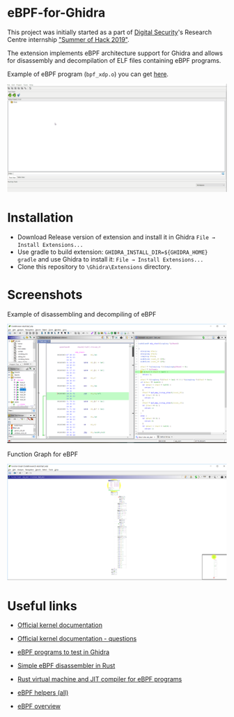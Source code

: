 # eBPF-for-Ghidra

This project was initially started as a part of [Digital Security](https://github.com/DSecurity)'s Research Centre internship ["Summer of Hack 2019"](https://habr.com/ru/company/dsec/blog/450036/).

The extension implements eBPF architecture support for Ghidra and allows for disassembly and decompilation of ELF files containing eBPF programs.

Example of eBPF program (`bpf_xdp.o`) you can get 
[here](https://github.com/vbpf/ebpf-samples/blob/9f158353ae4c59360c6bd6760eb50cb20573a544/cilium/bpf_xdp.o).

![eBPF Extension](./images/eBPF.gif)

# Installation
  
- Download Release version of extension and install it in Ghidra `File → Install Extensions...` 
- Use gradle to build extension: `GHIDRA_INSTALL_DIR=${GHIDRA_HOME} gradle` and use Ghidra to install it: `File → Install Extensions...` 
- Clone this repository to `\Ghidra\Extensions` directory.

# Screenshots

Example of disassembling and decompiling of eBPF

![Example of decompiling](./images/Main.png)

Function Graph for eBPF

![Function Graph](./images/Func.png)

# Useful links

* [Official kernel documentation](https://www.kernel.org/doc/Documentation/networking/filter.txt)

* [Official kernel documentation - questions](https://www.kernel.org/doc/html/latest/bpf/bpf_design_QA.html)

* [eBPF programs to test in Ghidra](https://github.com/vbpf/ebpf-samples)

* [Simple eBPF disassembler in Rust](https://github.com/badboy/ebpf-disasm)

* [Rust virtual machine and JIT compiler for eBPF programs](https://github.com/qmonnet/rbpf) 

* [eBPF helpers (all)](https://github.com/torvalds/linux/blob/v4.20/include/uapi/linux/bpf.h#L437)

* [eBPF overview](https://www.collabora.com/news-and-blog/blog/2019/04/05/an-ebpf-overview-part-1-introduction/)


